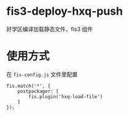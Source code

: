 # fis3-deploy-hxq-push

好学区编译加载静态文件，fis3 组件

# 使用方式

在 `fis-config.js` 文件里配置

```
fis.match('*', {
    postpackager: [
        fis.plugin('hxq-load-file')
    ]
});
```
